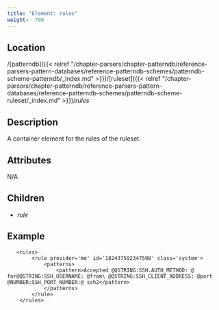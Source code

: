 ```yaml
---
title: "Element: rules"
weight:  700
---
```

<!-- DISCLAIMER: This file is based on the syslog-ng Open Source Edition documentation https://github.com/balabit/syslog-ng-ose-guides/commit/2f4a52ee61d1ea9ad27cb4f3168b95408fddfdf2 and is used under the terms of The syslog-ng Open Source Edition Documentation License. The file has been modified by Axoflow. -->


## Location

/[patterndb]({{< relref "/chapter-parsers/chapter-patterndb/reference-parsers-pattern-databases/reference-patterndb-schemes/patterndb-scheme-patterndb/_index.md" >}})/[ruleset]({{< relref "/chapter-parsers/chapter-patterndb/reference-parsers-pattern-databases/reference-patterndb-schemes/patterndb-scheme-ruleset/_index.md" >}})/*rules*



## Description

A container element for the rules of the ruleset.



## Attributes

N/A



## Children

  - *rule*


## Example

```shell
   <rules>
        <rule provider='me' id='182437592347598' class='system'>
            <patterns>
                <pattern>Accepted @QSTRING:SSH.AUTH_METHOD: @ for@QSTRING:SSH_USERNAME: @from\ @QSTRING:SSH_CLIENT_ADDRESS: @port @NUMBER:SSH_PORT_NUMBER:@ ssh2</pattern>
            </patterns>
        </rule>
    </rules>
```



